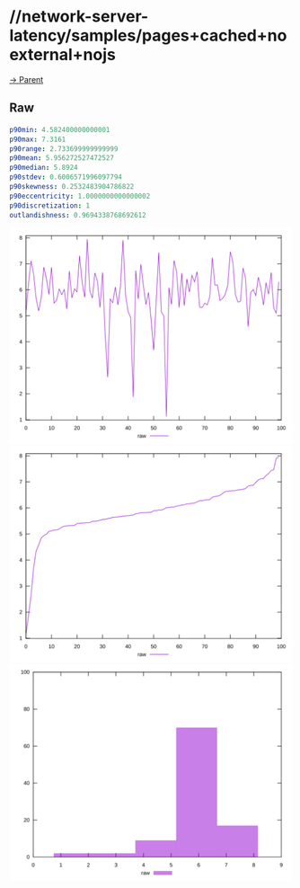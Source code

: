 
# //network-server-latency/samples/pages+cached+noexternal+nojs

[→ Parent](../..)


## Raw


```yaml
p90min: 4.582400000000001
p90max: 7.3161
p90range: 2.733699999999999
p90mean: 5.956272527472527
p90median: 5.8924
p90stdev: 0.6006571996097794
p90skewness: 0.2532483904786822
p90eccentricity: 1.0000000000000002
p90discretization: 1
outlandishness: 0.9694338768692612

```

![PLOT: raw-values](./raw/values.svg)![PLOT: raw-sorted](./raw/sorted.svg)![PLOT: raw-histogram](./raw/histogram.svg)